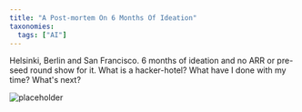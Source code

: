 ```yaml
---
title: "A Post-mortem On 6 Months Of Ideation"
taxonomies:
  tags: ["AI"]
---
```


Helsinki, Berlin and San Francisco. 6 months of ideation and no ARR or pre-seed round show for it. What is a hacker-hotel? What have I done with my time? What's next?


![placeholder](/images/hotel.jpeg "hotel")